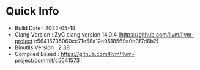 # Quick Info
* Build Date : 2022-05-19
* Clang Version : ZyC clang version 14.0.4 (https://github.com/llvm/llvm-project c56415735060cc71e58a12e9518569a0b3f7d6b2)
* Binutils Version : 2.38
* Compiled Based : https://github.com/llvm/llvm-project/commit/c5641573

